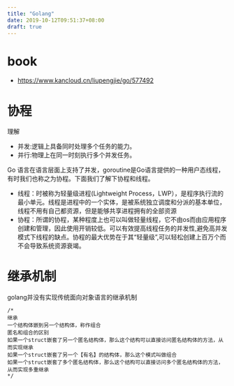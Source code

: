 ```yaml
---
title: "Golang"
date: 2019-10-12T09:51:37+08:00
draft: true
---
```


# book 

- https://www.kancloud.cn/liupengjie/go/577492



# 协程

理解

- 并发:逻辑上具备同时处理多个任务的能力。
- 并行:物理上在同一时刻执行多个并发任务。

Go 语言在语言层面上支持了并发，goroutine是Go语言提供的一种用户态线程，有时我们也称之为协程。下面我们了解下协程和线程。

- 线程：时被称为轻量级进程(Lightweight Process，LWP），是程序执行流的最小单元。线程是进程中的一个实体，是被系统独立调度和分派的基本单位，线程不用有自己都资源，但是能够共享进程拥有的全部资源
- 协程：所谓的协程，某种程度上也可以叫做轻量线程，它不由os而由应用程序创建和管理，因此使用开销较低。可以有效提高线程任务的并发性,避免高并发模式下线程的缺点。协程的最大优势在于其“轻量级”,可以轻松创建上百万个而不会导致系统资源衰竭。

# 继承机制

golang并没有实现传统面向对象语言的继承机制

```
/*
继承
一个结构体嵌到另一个结构体，称作组合
匿名和组合的区别
如果一个struct嵌套了另一个匿名结构体，那么这个结构可以直接访问匿名结构体的方法，从而实现继承
如果一个struct嵌套了另一个【有名】的结构体，那么这个模式叫做组合
如果一个struct嵌套了多个匿名结构体，那么这个结构可以直接访问多个匿名结构体的方法，从而实现多重继承
*/
```

